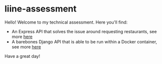 # liine-assessment

Hello! Welcome to my technical assessment. Here you'll find:

- An Express API that solves the issue around requesting restaurants, see more [here](node/README.md)
- A barebones Django API that is able to be run within a Docker container, see more [here](python/README.md)

Have a great day!
